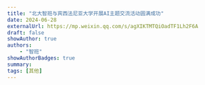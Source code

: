```yaml
---
title: "北大智班与宾西法尼亚大学开展AI主题交流活动圆满成功"
date: 2024-06-28
externalUrl: https://mp.weixin.qq.com/s/agXIKTMTQiOadTF1Lh2F6A
draft: false
showAuthor: true
authors:
    - "智班"
showAuthorBadges: true
summary: 
tags: [其他]
---
```

